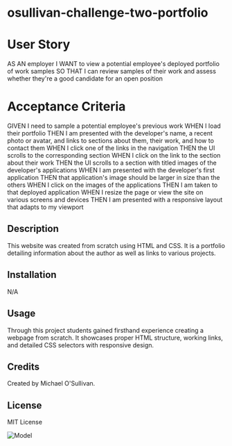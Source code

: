 # osullivan-challenge-two-portfolio

# User Story
AS AN employer
I WANT to view a potential employee's deployed portfolio of work samples
SO THAT I can review samples of their work and assess whether they're a good candidate for an open position


# Acceptance Criteria
GIVEN I need to sample a potential employee's previous work
WHEN I load their portfolio
THEN I am presented with the developer's name, a recent photo or avatar, and links to sections about them, their work, and how to contact them
WHEN I click one of the links in the navigation
THEN the UI scrolls to the corresponding section
WHEN I click on the link to the section about their work
THEN the UI scrolls to a section with titled images of the developer's applications
WHEN I am presented with the developer's first application
THEN that application's image should be larger in size than the others
WHEN I click on the images of the applications
THEN I am taken to that deployed application
WHEN I resize the page or view the site on various screens and devices
THEN I am presented with a responsive layout that adapts to my viewport

## Description

This website was created from scratch using HTML and CSS. It is a portfolio detailing information about the author as well as links to various projects.

## Installation

N/A

## Usage

Through this project students gained firsthand experience creating a webpage from scratch. It showcases proper HTML structure, working links, and detailed CSS selectors with responsive design.

## Credits

Created by Michael O'Sullivan.

## License

MIT License

![Model](https://github.com/michaelhallosullivan/osullivan-challenge-three-password-generator/blob/main/Develop/assets/images/challenge-two-screenshot.jpg)